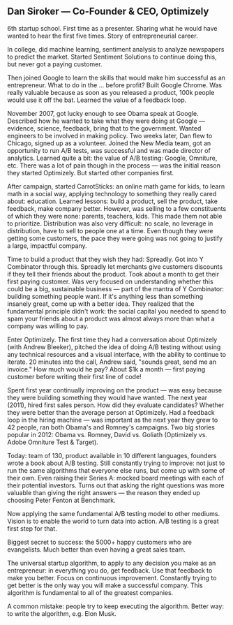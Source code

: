 ## Dan Siroker — Co-Founder & CEO, Optimizely

6th startup school. First time as a presenter. Sharing what he would have wanted to hear the first five times. Story of entrepreneurial career.

In college, did machine learning, sentiment analysis to analyze newspapers to predict the market. Started Sentiment Solutions to continue doing this, but never got a paying customer.

Then joined Google to learn the skills that would make him successful as an entrepreneur. What to do in the ... before profit? Built Google Chrome. Was really valuable because as soon as you released a product, 100k people would use it off the bat. Learned the value of a feedback loop.

November 2007, got lucky enough to see Obama speak at Google. Described how he wanted to take what they were doing at Google — evidence, science, feedback, bring that to the government. Wanted engineers to be involved in making policy. Two weeks later, Dan flew to Chicago, signed up as a volunteer. Joined the New Media team, got an opportunity to run A/B tests, was successful and was made director of analytics. Learned quite a bit: the value of A/B testing: Google, Omniture, etc. There was a lot of pain though in the process — was the initial reason they started Optimizely. But started other companies first.

After campaign, started CarrotSticks: an online math game for kids, to learn math in a social way, applying technology to something they really cared about: education. Learned lessons: build a product, sell the product, take feedback, make company better. However, was selling to a few constituents of which they were none: parents, teachers, kids. This made them not able to prioritize. Distribution was also very difficult: no scale, no leverage in distribution, have to sell to people one at a time. Even though they were getting some customers, the pace they were going was not going to justify a large, impactful company.

Time to build a product that they wish they had: Spreadly. Got into Y Combinator through this. Spreadly let merchants give customers discounts if they tell their friends about the product. Took about a month to get their first paying customer. Was very focused on understanding whether this could be a big, sustainable business — part of the mantra of Y Combinator: building something people want. If it's anything less than something insanely great, come up with a better idea. They realized that the fundamental principle didn't work: the social capital you needed to spend to spam your friends about a product was almost always more than what a company was willing to pay.

Enter Optimizely. The first time they had a conversation about Optimizely (with Andrew Bleeker), pitched the idea of doing A/B testing without using any technical resources and a visual interface, with the ability to continue to iterate. 20 minutes into the call, Andrew said, "sounds great, send me an invoice." How much would he pay? About $1k a month — first paying customer before writing their first line of code!

Spent first year continually improving on the product — was easy because they were building something they would have wanted. The next year (2011), hired first sales person. How did they evaluate candidates? Whether they were better than the average person at Optimizely. Had a feedback loop in the hiring machine — was important as the next year they grew to 42 people, ran both Obama's and Romney's campaigns. Two big stories popular in 2012: Obama vs. Romney, David vs. Goliath (Optimizely vs. Adobe Omniture Test & Target).

Today: team of 130, product available in 10 different languages, founders wrote a book about A/B testing. Still constantly trying to improve: not just to run the same algorithms that everyone else runs, but come up with some of their own. Even raising their Series A: mocked board meetings with each of their potential investors. Turns out that asking the right questions was more valuable than giving the right answers — the reason they ended up choosing Peter Fenton at Benchmark.

Now applying the same fundamental A/B testing model to other mediums. Vision is to enable the world to turn data into action. A/B testing is a great first step for that.

Biggest secret to success: the 5000+ happy customers who are evangelists. Much better than even having a great sales team.

The universal startup algorithm, to apply to any decision you make as an entrepreneur: in everything you do, get feedback. Use that feedback to make you better. Focus on continuous improvement. Constantly trying to get better is the only way you will make a successful company. This algorithm is fundamental to all of the greatest companies.

A common mistake: people try to keep executing the algorithm. Better way: to write the algorithm, e.g. Elon Musk.
